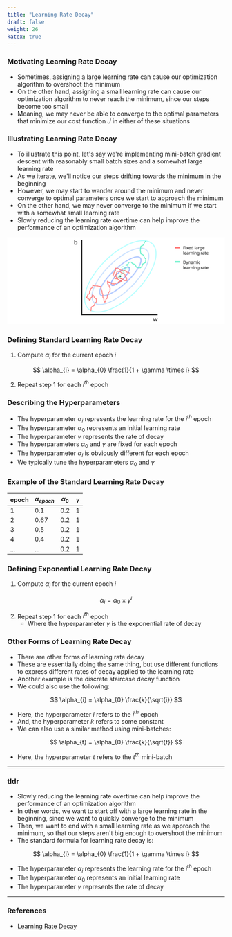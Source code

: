 ```yaml
---
title: "Learning Rate Decay"
draft: false
weight: 26
katex: true
---
```


### Motivating Learning Rate Decay
- Sometimes, assigning a large learning rate can cause our optimization algorithm to overshoot the minimum
- On the other hand, assigning a small learning rate can cause our optimization algorithm to never reach the minimum, since our steps become too small
- Meaning, we may never be able to converge to the optimal parameters that minimize our cost function $J$ in either of these situations

### Illustrating Learning Rate Decay
- To illustrate this point, let's say we're implementing mini-batch gradient descent with reasonably small batch sizes and a somewhat large learning rate
- As we iterate, we'll notice our steps drifting towards the minimum in the beginning
- However, we may start to wander around the minimum and never converge to optimal parameters once we start to approach the minimum
- On the other hand, we may never converge to the minimum if we start with a somewhat small learning rate
- Slowly reducing the learning rate overtime can help improve the performance of an optimization algorithm

![learningdecay](../../../img/learning_decay.svg)

### Defining Standard Learning Rate Decay
1. Compute $\alpha_{i}$ for the current epoch $i$

$$
\alpha_{i} = \alpha_{0} \frac{1}{1 + \gamma \times i}
$$

2. Repeat step $1$ for each $i^{th}$ epoch

### Describing the Hyperparameters
- The hyperparameter $\alpha_{i}$ represents the learning rate for the $i^{th}$ epoch
- The hyperparameter $\alpha_{0}$ represents an initial learning rate
- The hyperparameter $\gamma$ represents the rate of decay
- The hyperparameters $\alpha_{0}$ and $\gamma$ are fixed for each epoch
- The hyperparameter $\alpha_{i}$ is obviously different for each epoch
- We typically tune the hyperparameters $\alpha_{0}$ and $\gamma$

### Example of the Standard Learning Rate Decay

| epoch | $\alpha_{epoch}$ | $\alpha_{0}$ | $\gamma$ |
| ----- | ---------------- | ------------ | -------- |
| 1     | 0.1              | 0.2          | 1        |
| 2     | 0.67             | 0.2          | 1        |
| 3     | 0.5              | 0.2          | 1        |
| 4     | 0.4              | 0.2          | 1        |
| ...   | ...              | 0.2          | 1        |

### Defining Exponential Learning Rate Decay
1. Compute $\alpha_{i}$ for the current epoch $i$

$$
\alpha_{i} = \alpha_{0} \times \gamma^{i}
$$

2. Repeat step $1$ for each $i^{th}$ epoch
	- Where the hyperparameter $\gamma$ is the exponential rate of decay

### Other Forms of Learning Rate Decay
- There are other forms of learning rate decay
- These are essentially doing the same thing, but use different functions to express different rates of decay applied to the learning rate
- Another example is the discrete staircase decay function
- We could also use the following:

$$
\alpha_{i} = \alpha_{0} \frac{k}{\sqrt{i}}
$$

- Here, the hyperparameter $i$ refers to the $i^{th}$ epoch
- And, the hyperparameter $k$ refers to some constant
- We can also use a similar method using mini-batches:

$$
\alpha_{t} = \alpha_{0} \frac{k}{\sqrt{t}}
$$

- Here, the hyperparameter $t$ refers to the $t^{th}$ mini-batch

---

### tldr
- Slowly reducing the learning rate overtime can help improve the performance of an optimization algorithm
- In other words, we want to start off with a large learning rate in the beginning, since we want to quickly converge to the minimum
- Then, we want to end with a small learning rate as we approach the minimum, so that our steps aren't big enough to overshoot the minimum
- The standard formula for learning rate decay is:

$$
\alpha_{i} = \alpha_{0} \frac{1}{1 + \gamma \times i}
$$

- The hyperparameter $\alpha_{i}$ represents the learning rate for the $i^{th}$ epoch
- The hyperparameter $\alpha_{0}$ represents an initial learning rate
- The hyperparameter $\gamma$ represents the rate of decay

---

### References
- [Learning Rate Decay](https://www.youtube.com/watch?v=QzulmoOg2JE&list=PLkDaE6sCZn6Hn0vK8co82zjQtt3T2Nkqc&index=23)
